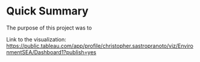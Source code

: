 # Quick Summary

The purpose of this project was to 

Link to the visualization: https://public.tableau.com/app/profile/christopher.sastropranoto/viz/EnvironmentSEA/Dashboard1?publish=yes
